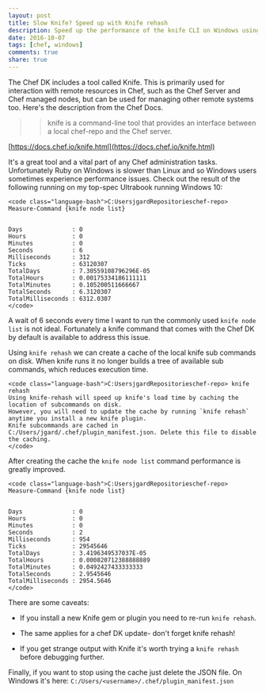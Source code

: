 ```yaml
---
layout: post
title: Slow Knife? Speed up with Knife rehash
description: Speed up the performance of the knife CLI on Windows using the rehash command
date: 2016-10-07
tags: [chef, windows]
comments: true
share: true
---
```


The Chef DK includes a tool called Knife. This is primarily used for interaction with remote resources in Chef, such as the Chef Server and Chef managed nodes, but can be used for managing other remote systems too. Here's the description from the Chef Docs.




<blockquote>
  
> 
> knife is a command-line tool that provides an interface between a local chef-repo and the Chef server.
> 
> 
</blockquote>





[https://docs.chef.io/knife.html](https://docs.chef.io/knife.html)





It's a great tool and a vital part of any Chef administration tasks. Unfortunately Ruby on Windows is slower than Linux and so Windows users sometimes experience performance issues. Check out the result of the following running on my top-spec Ultrabook running Windows 10:




    
    <code class="language-bash">C:UsersjgardRepositorieschef-repo> Measure-Command {knife node list}
    
    
    Days              : 0  
    Hours             : 0  
    Minutes           : 0  
    Seconds           : 6  
    Milliseconds      : 312  
    Ticks             : 63120307  
    TotalDays         : 7.30559108796296E-05  
    TotalHours        : 0.00175334186111111  
    TotalMinutes      : 0.105200511666667  
    TotalSeconds      : 6.3120307  
    TotalMilliseconds : 6312.0307  
    </code>





A wait of 6 seconds every time I want to run the commonly used `knife node list` is not ideal. Fortunately a knife command that comes with the Chef DK by default is available to address this issue.





Using `knife rehash` we can create a cache of the local knife sub commands on disk. When knife runs it no longer builds a tree of available sub commands, which reduces execution time.




    
    <code class="language-bash">C:UsersjgardRepositorieschef-repo> knife rehash  
    Using knife-rehash will speed up knife's load time by caching the location of subcommands on disk.  
    However, you will need to update the cache by running `knife rehash` anytime you install a new knife plugin.  
    Knife subcommands are cached in C:/Users/jgard/.chef/plugin_manifest.json. Delete this file to disable the caching.  
    </code>





After creating the cache the `knife node list` command performance is greatly improved.




    
    <code class="language-bash">C:UsersjgardRepositorieschef-repo> Measure-Command {knife node list}
    
    
    Days              : 0  
    Hours             : 0  
    Minutes           : 0  
    Seconds           : 2  
    Milliseconds      : 954  
    Ticks             : 29545646  
    TotalDays         : 3.4196349537037E-05  
    TotalHours        : 0.000820712388888889  
    TotalMinutes      : 0.0492427433333333  
    TotalSeconds      : 2.9545646  
    TotalMilliseconds : 2954.5646  
    </code>





There are some caveats:







  * If you install a new Knife gem or plugin you need to re-run `knife rehash`.


  * The same applies for a chef DK update- don't forget knife rehash!


  * If you get strange output with Knife it's worth trying a `knife rehash` before debugging further.





Finally, if you want to stop using the cache just delete the JSON file. On Windows it's here: `C:/Users/<username>/.chef/plugin_manifest.json`

